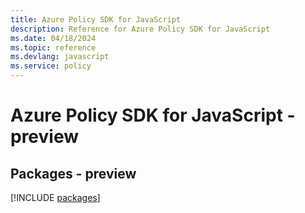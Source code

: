 ```yaml
---
title: Azure Policy SDK for JavaScript
description: Reference for Azure Policy SDK for JavaScript
ms.date: 04/18/2024
ms.topic: reference
ms.devlang: javascript
ms.service: policy
---
```

# Azure Policy SDK for JavaScript - preview
## Packages - preview
[!INCLUDE [packages](policy-index.md)]